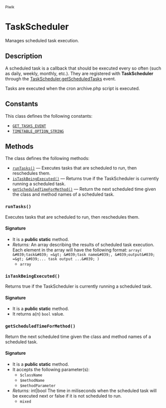 <small>Piwik</small>

TaskScheduler
=============

Manages scheduled task execution.

Description
-----------

A scheduled task is a callback that should be executed every so often (such as daily,
weekly, monthly, etc.). They are registered with **TaskScheduler** through the
[TaskScheduler.getScheduledTasks](#) event.

Tasks are executed when the cron archive.php script is executed.


Constants
---------

This class defines the following constants:

- [`GET_TASKS_EVENT`](#GET_TASKS_EVENT)
- [`TIMETABLE_OPTION_STRING`](#TIMETABLE_OPTION_STRING)

Methods
-------

The class defines the following methods:

- [`runTasks()`](#runTasks) &mdash; Executes tasks that are scheduled to run, then reschedules them.
- [`isTaskBeingExecuted()`](#isTaskBeingExecuted) &mdash; Returns true if the TaskScheduler is currently running a scheduled task.
- [`getScheduledTimeForMethod()`](#getScheduledTimeForMethod) &mdash; Return the next scheduled time given the class and method names of a scheduled task.

<a name="runtasks" id="runtasks"></a>
### `runTasks()`

Executes tasks that are scheduled to run, then reschedules them.

#### Signature

- It is a **public static** method.
- _Returns:_ An array describing the results of scheduled task execution. Each element in the array will have the following format: ``` array( &#039;task&#039; =&gt; &#039;task name&#039;, &#039;output&#039; =&gt; &#039;... task output ...&#039; ) ```
    - `array`

<a name="istaskbeingexecuted" id="istaskbeingexecuted"></a>
### `isTaskBeingExecuted()`

Returns true if the TaskScheduler is currently running a scheduled task.

#### Signature

- It is a **public static** method.
- It returns a(n) `bool` value.

<a name="getscheduledtimeformethod" id="getscheduledtimeformethod"></a>
### `getScheduledTimeForMethod()`

Return the next scheduled time given the class and method names of a scheduled task.

#### Signature

- It is a **public static** method.
- It accepts the following parameter(s):
    - `$className`
    - `$methodName`
    - `$methodParameter`
- _Returns:_ int|bool The time in miliseconds when the scheduled task will be executed next or false if it is not scheduled to run.
    - `mixed`

